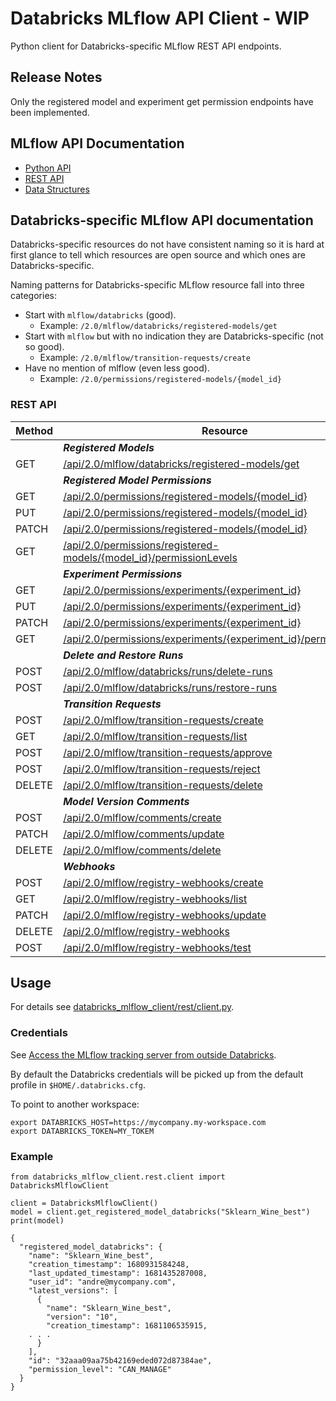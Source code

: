 # Databricks MLflow API Client - WIP

Python client for Databricks-specific MLflow REST API endpoints.

## Release Notes

Only the registered model and experiment get permission endpoints have been implemented.

## MLflow API Documentation

* [Python API](https://www.mlflow.org/docs/latest/python_api/index.html) 
* [REST API](https://www.mlflow.org/docs/latest/rest-api.html)
* [Data Structures](https://www.mlflow.org/docs/latest/rest-api.html#data-structures)

## Databricks-specific  MLflow API documentation

Databricks-specific resources do not have consistent naming so it is hard at first glance to tell which resources
are open source and which ones are Databricks-specific.

Naming patterns for Databricks-specific MLflow resource fall into three categories:
* Start with `mlflow/databricks` (good).
  * Example: `/2.0/mlflow/databricks/registered-models/get` 
* Start with `mlflow` but with no indication they are Databricks-specific (not so good).
  * Example: `/2.0/mlflow/transition-requests/create`
* Have no mention of mlflow (even less good).
  * Example: `/2.0/permissions/registered-models/{model_id}`

### REST API

| Method | Resource |
|-----|-------|
| | **_Registered Models_** |
| GET | [/api/2.0/mlflow/databricks/registered-models/get](https://docs.databricks.com/api/workspace/modelregistry/getmodel) |
| | **_Registered Model Permissions_** |
| GET | [/api/2.0/permissions/registered-models/{model_id}](https://docs.databricks.com/api/workspace/modelregistry/getmodel)   |
| PUT | [/api/2.0/permissions/registered-models/{model_id}](https://docs.databricks.com/api/workspace/modelregistry/setregisteredmodelpermissions) |
| PATCH | [/api/2.0/permissions/registered-models/{model_id}](https://docs.databricks.com/api/workspace/modelregistry/updateregisteredmodelpermissions) |
| GET | [/api/2.0/permissions/registered-models/{model_id}/permissionLevels](https://docs.databricks.com/api/workspace/modelregistry/getregisteredmodelpermissionlevels) |
| | **_Experiment Permissions_** |
| GET | [/api/2.0/permissions/experiments/{experiment_id}](https://docs.databricks.com/api/workspace/experiments/getexperimentpermissions) |
| PUT | [/api/2.0/permissions/experiments/{experiment_id}](https://docs.databricks.com/api/workspace/experiments/setexperimentpermissions) |
| PATCH | [/api/2.0/permissions/experiments/{experiment_id}](https://docs.databricks.com/api/workspace/experiments/updateexperimentpermissions) |
| GET | [/api/2.0/permissions/experiments/{experiment_id}/permissionLevels](https://docs.databricks.com/api/workspace/experiments/getexperimentpermissionlevels) | 
| | **_Delete and Restore Runs_** |
| POST | [/api/2.0/mlflow/databricks/runs/delete-runs](https://docs.databricks.com/api/workspace/experiments/deleteruns) |
| POST | [/api/2.0/mlflow/databricks/runs/restore-runs](https://docs.databricks.com/api/workspace/experiments/restoreruns) |
| | **_Transition Requests_** |
| POST | [/api/2.0/mlflow/transition-requests/create](https://docs.databricks.com/api/workspace/modelregistry/createtransitionrequest) |
| GET | [/api/2.0/mlflow/transition-requests/list](https://docs.databricks.com/api/workspace/modelregistry/listtransitionrequests) |
| POST | [/api/2.0/mlflow/transition-requests/approve](https://docs.databricks.com/api/workspace/modelregistry/approvetransitionrequest) |
| POST |  [/api/2.0/mlflow/transition-requests/reject](https://docs.databricks.com/api/workspace/modelregistry/rejecttransitionrequest) |
| DELETE |  [/api/2.0/mlflow/transition-requests/delete](https://docs.databricks.com/api/workspace/modelregistry/deletetransitionrequest) |
| | **_Model Version Comments_** | 
| POST | [/api/2.0/mlflow/comments/create](https://docs.databricks.com/api/workspace/modelregistry/createcomment) |
| PATCH | [/api/2.0/mlflow/comments/update](https://docs.databricks.com/api/workspace/modelregistry/updatecomment) |
| DELETE | [/api/2.0/mlflow/comments/delete](https://docs.databricks.com/api/workspace/modelregistry/deletecomment) |
| | **_Webhooks_** | 
| POST | [/api/2.0/mlflow/registry-webhooks/create](https://docs.databricks.com/api/workspace/modelregistry/createwebhook) |
| GET | [/api/2.0/mlflow/registry-webhooks/list](https://docs.databricks.com/api/workspace/modelregistry/listwebhooks) |
| PATCH | [/api/2.0/mlflow/registry-webhooks/update](https://docs.databricks.com/api/workspace/modelregistry/updatewebhook) |
| DELETE | [/api/2.0/mlflow/registry-webhooks](https://docs.databricks.com/api/workspace/modelregistry/deletewebhook) |
| POST | [/api/2.0/mlflow/registry-webhooks/test](https://docs.databricks.com/api/workspace/modelregistry/testregistrywebhook) |

## Usage

For details see [databricks_mlflow_client/rest/client.py](databricks_mlflow_client/rest/client.py).

### Credentials

See [Access the MLflow tracking server from outside Databricks](https://docs.databricks.com/en/mlflow/access-hosted-tracking-server.html).

By default the Databricks credentials will be picked up from the default profile in `$HOME/.databricks.cfg`.

To point to another workspace:
```
export DATABRICKS_HOST=https://mycompany.my-workspace.com
export DATABRICKS_TOKEN=MY_TOKEM
```
### Example
```
from databricks_mlflow_client.rest.client import DatabricksMlflowClient

client = DatabricksMlflowClient()
model = client.get_registered_model_databricks("Sklearn_Wine_best")
print(model)
```

```
{
  "registered_model_databricks": {
    "name": "Sklearn_Wine_best",
    "creation_timestamp": 1680931584248,
    "last_updated_timestamp": 1681435287008,
    "user_id": "andre@mycompany.com",
    "latest_versions": [
      {
        "name": "Sklearn_Wine_best",
        "version": "10",
        "creation_timestamp": 1681106535915,
    . . .
      }
    ],
    "id": "32aaa09aa75b42169eded072d87384ae",
    "permission_level": "CAN_MANAGE"
  }
}
```
